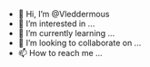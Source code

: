 - 👋 Hi, I’m @Vleddermous
- 👀 I’m interested in ...
- 🌱 I’m currently learning ...
- 💞️ I’m looking to collaborate on ...
- 📫 How to reach me ...

<!---
Vleddermous/Vleddermous is a ✨ special ✨ repository because its `README.md` (this file) appears on your GitHub profile.
You can click the Preview link to take a look at your changes.
--->
